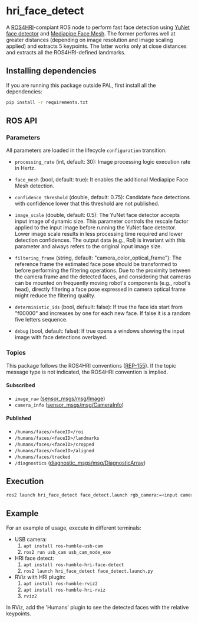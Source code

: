 # hri_face_detect

A [ROS4HRI](https://wiki.ros.org/hri)-compiant ROS node to perform fast face
detection using
[YuNet face detector](https://github.com/ShiqiYu/libfacedetection) and
[Mediapipe Face Mesh](https://github.com/google/mediapipe/blob/master/docs/solutions/face_mesh.md).
The former performs well at greater distances (depending on image resolution
and image scaling applied) and extracts 5 keypoints.
The latter works only at close distances and extracts all the ROS4HRI-defined
landmarks.

## Installing dependencies

If you are running this package outside PAL, first install all the dependencies:

```bash
pip install -r requirements.txt
```

## ROS API

### Parameters

All parameters are loaded in the lifecycle `configuration` transition.

- `processing_rate` (int, default: 30):
  Image processing logic execution rate in Hertz.

- `face_mesh` (bool, default: true):
  It enables the additional Mediapipe Face Mesh detection.

- `confidence_threshold` (double, default: 0.75):
  Candidate face detections with confidence lower that this threshold are not
  published.

- `image_scale` (double, default: 0.5):
  The YuNet face detector accepts input image of dynamic size.
  This parameter controls the rescale factor applied to the input image before running the YuNet face detector.
  Lower image scale results in less processing time required and lower detection
  confidences.
  The output data (e.g., RoI) is invariant with this parameter and always refers
  to the original input image size.

- `filtering_frame` (string, default: "camera_color_optical_frame"):
  The reference frame the estimated face pose should be transformed to before
  performing the filtering operations.
  Due to the proximity between the camera frame and the detected faces, and
  considering that cameras can be mounted on frequently moving robot's
  components (e.g., robot's head), directly filtering a face pose expressed in 
  camera optical frame might reduce the filtering quality.

- `deterministic_ids` (bool, default: false):
  If true the face ids start from "f00000" and increases by one for each new
  face. If false it is a random five letters sequence.

- `debug` (bool, default: false):
  If true opens a windows showing the input image with face detections
  overlayed.

### Topics

This package follows the ROS4HRI conventions ([REP-155](https://www.ros.org/reps/rep-0155.html)).
If the topic message type is not indicated, the ROS4HRI convention is implied.

#### Subscribed

- `image_raw` ([sensor_msgs/msg/Image](https://github.com/ros2/common_interfaces/blob/humble/sensor_msgs/msg/Image.msg))
- `camera_info` ([sensor_msgs/msg/CameraInfo](https://github.com/ros2/common_interfaces/blob/humble/sensor_msgs/msg/CameraInfo.msg))

#### Published

- `/humans/faces/<faceID>/roi`
- `/humans/faces/<faceID>/landmarks`
- `/humans/faces/<faceID>/cropped`
- `/humans/faces/<faceID>/aligned`
- `/humans/faces/tracked`
- `/diagnostics` ([diagnostic_msgs/msg/DiagnosticArray](https://github.com/ros2/common_interfaces/blob/humble/diagnostic_msgs/msg/DiagnosticArray.msg))

## Execution

```bash
ros2 launch hri_face_detect face_detect.launch rgb_camera:=<input camera namespace>
```

## Example

For an example of usage, execute in different terminals:
- USB camera:
  1. `apt install ros-humble-usb-cam`
  2. `ros2 run usb_cam usb_cam_node_exe`
- HRI face detect:
  1. `apt install ros-humble-hri-face-detect`
  2. `ros2 launch hri_face_detect face_detect.launch.py`
- RViz with HRI plugin:
  1. `apt install ros-humble-rviz2`
  1. `apt install ros-humble-hri-rviz`
  2. `rviz2`

In RViz, add the 'Humans' plugin to see the detected faces with the relative keypoints.
